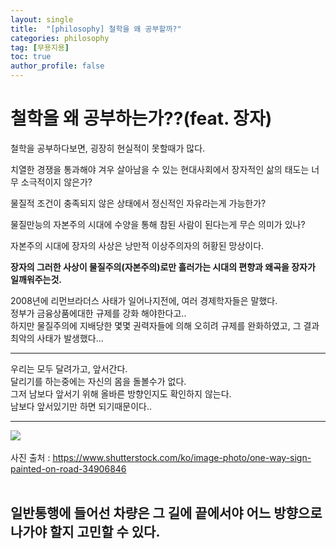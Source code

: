 ```yaml
---
layout: single
title:  "[philosophy] 철학을 왜 공부할까?"
categories: philosophy
tag: [무용지용]
toc: true
author_profile: false
---
```


# 철학을 왜 공부하는가??(feat. 장자)
<p>철학을 공부하다보면, 굉장히 현실적이 못할때가 많다.
<br/></p>
치열한 경쟁을 통과해야 겨우 살아남을 수 있는 현대사회에서 장자적인 삶의 태도는 너무 소극적이지 않은가?<br/>

물질적 조건이 충족되지 않은 상태에서 정신적인 자유라는게 가능한가?<br/>

물질만능의 자본주의 시대에 수양을 통해 참된 사람이 된다는게 무슨 의미가 있나?<br/>

자본주의 시대에 장자의 사상은 낭만적 이상주의자의 허황된 망상이다.<br/>

<strong>장자의 그러한 사상이 물질주의(자본주의)로만 흘러가는 시대의 편향과 왜곡을 장자가 일깨워주는것.</strong><br/>

2008년에 리먼브라더스 사태가 일어나지전에, 여러 경제학자들은 말했다.<br/>
정부가 금융상품에대한 규제를 강화 해야한다고..<br/>
하지만 물질주의에 지배당한 몇몇 권력자들에 의해 오히려 규제를 완화하였고, 그 결과 최악의 사태가 발생했다...<br/>

<hr size=5 noshade>
우리는 모두 달려가고, 앞서간다.<br/>
달리기를 하는중에는 자신의 몸을 돌볼수가 없다.<br/>
그저 남보다 앞서기 위해 올바른 방향인지도 확인하지 않는다.<br/>
남보다 앞서있기만 하면 되기때문이다..<br/>
<hr size=5 noshade>
<img src="https://image.shutterstock.com/image-photo/one-way-sign-painted-on-600w-34906846.jpg"></br></br>
사진 출처 : <a href="https://www.shutterstock.com/ko/image-photo/one-way-sign-painted-on-road-34906846">https://www.shutterstock.com/ko/image-photo/one-way-sign-painted-on-road-34906846</a><br/><br/>


<h2><strong>일반통행에 들어선 차량은 그 길에 끝에서야 어느 방향으로 나가야 할지 고민할 수 있다.</strong></h2>
<p></p>
<p></p>
<p></p>


